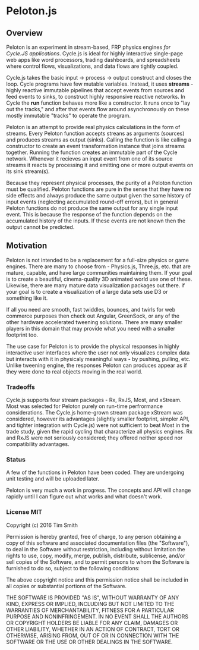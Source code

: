 
# Peloton.js

## Overview
Peloton is an experiment in stream-based, FRP physics engines *for Cycle.JS applications*.  Cycle.js is ideal for highly interactive single-page web apps like word processors, trading dashboards, and spreadsheets where control flows, visualizations, and data flows are tightly coupled. 

Cycle.js takes the basic input -> process -> output construct and closes the loop. Cycle programs have few mutable variables.  Instead, it uses **streams** - highly reactive immutable pipelines that accept events from sources and feed events to sinks, to construct highly responsive reactive networks.  In Cycle the **run** function behaves more like a constructor. It runs once to "lay out the tracks," and after that events flow around asynchronously on these mostly immutable "tracks" to operate the program. 

Peloton is an attempt to provide real physics calculations in the form of streams.  Every Peloton function accepts streans as arguments (sources) and produces streams as output (sinks).  Calling the function is like calling a constructor to create an event transformation instance that joins streams together.  Running the function creates an immutable part of the Cycle network. Whenever it recieves an input event from one of its source streams it reacts by processing it and emitting one or more output events on its sink stream(s). 

Because they represent physical processes, the purity of a Peloton function must be qualified.  Peloton functions are pure in the sense that they have no side effects and always produce the same output given the same history of input events (neglecting accumulated round-off errors), but in general Peloton functions do not produce the same output for any single input event.  This is because the response of the function depends on the accumulated history of the inputs.  If these events are not known then the output cannot be predicted. 

## Motivation

Peloton is not intended to be a replacement for a full-size physics or game engines.  There are many to choose from - Physics.js, Three.js, etc. that are mature, capable, and have large communities maintaining them. If your goal is to create a beautiful, cinema-quality 3D animated world use one of these.  Likewise, there are many mature data visualization packages out there.  if your goal is to create a visualization of a large data sets use D3 or something like it.  

If all you need are smooth, fast twiddles, bounces, and twirls for web commerce purposes then check out Angular, GreenSock, or any of the other hardware accelerated tweening solutions. There are many smaller players in this domain that may provide what you need with a smaller footprint too. 

The use case for Peloton is to provide the physical responses in highly interactive user interfaces where the user not only visualizes complex data but interacts with it in physicaly meaningful ways - by pushing, pulling, etc.  Unlike tweening engine, the responses Peloton can produces appear as if they were done to real objects moving in the real world. 

### Tradeoffs

Cycle.js supports four stream packages - Rx, RxJS, Most, and xStream. Most was selected for Peloton purely on run-time perfrormance considerations. The Cycle.js home-grown stream package xStream was considered, however its advantages (slightly smaller footprint, simpler API, and tighter integration with Cycle.js) were not sufficient to beat Most in the trade study, given the rapid cycling that characterize all physics engines. Rx and RxJS were not seriously considered; they offered neither speed nor compatibility advantages.

### Status

A few of the functions in Peloton have been coded. They are undergoing unit testing and will be uploaded later. 

Peloton is very much a work in progress. The concepts and API will change rapidly until I can figure out what works and what doesn't work.


### License MIT

Copyright (c) 2016 Tim Smith 

Permission is hereby granted, free of charge, to any person obtaining a copy of this software and associated documentation files (the "Software"), to deal in the Software without restriction, including without limitation the rights to use, copy, modify, merge, publish, distribute, sublicense, and/or sell copies of the Software, and to permit persons to whom the Software is furnished to do so, subject to the following conditions:

The above copyright notice and this permission notice shall be included in all copies or substantial portions of the Software.

THE SOFTWARE IS PROVIDED "AS IS", WITHOUT WARRANTY OF ANY KIND, EXPRESS OR IMPLIED, INCLUDING BUT NOT LIMITED TO THE WARRANTIES OF MERCHANTABILITY, FITNESS FOR A PARTICULAR PURPOSE AND NONINFRINGEMENT. IN NO EVENT SHALL THE AUTHORS OR COPYRIGHT HOLDERS BE LIABLE FOR ANY CLAIM, DAMAGES OR OTHER LIABILITY, WHETHER IN AN ACTION OF CONTRACT, TORT OR OTHERWISE, ARISING FROM, OUT OF OR IN CONNECTION WITH THE SOFTWARE OR THE USE OR OTHER DEALINGS IN THE SOFTWARE.
